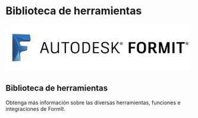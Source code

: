 # Biblioteca de herramientas

![](<../.gitbook/assets/b5030b43-df24-4259-ad6a-94bcad61bc78 (1).png>)

## Biblioteca de herramientas

Obtenga más información sobre las diversas herramientas, funciones e integraciones de FormIt.
